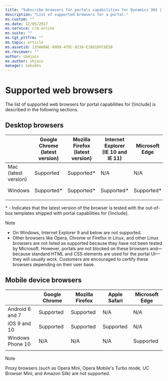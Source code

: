 ```yaml
---
title: "Subscribe browsers for portals capabilities for Dynamics 365 | MicrosoftDocs"
description: "List of supported browsers for a portal."
ms.custom: ""
ms.date: 12/05/2017
ms.service: crm-online
ms.suite: ""
ms.tgt_pltfrm: ""
ms.topic: article
ms.assetid: 135A60AC-99D9-47DC-9238-E18616FC6E5B
ms.reviewer: ""
author: sbmjais
ms.author: shjais
manager: sakudes
---
```


# Supported web browsers

The list of supported web browsers for portal capabilities for [!include[](../includes/pn-dynamics-crm.md)] is described in the following sections.

## Desktop browsers

|                       | Google Chrome (latest version) | Mozilla Firefox  (latest version) | Internet Explorer (IE 10 and IE 11) | Microsoft Edge | Apple Safari  |
|-----------------------|--------------------------------|-----------------------------------|-------------------------------------|----------------|---------------|
| Mac  (latest version) | Supported                      | Supported*                        | N/A                                 | N/A            | Supported*    |
| Windows               | Supported*                     | Supported*                        | Supported*                          | Supported*     | Not supported |
||||||

\* \- Indicates that the latest version of the browser is tested with the out-of-box templates shipped with portal capabilities for [!include[](../includes/pn-dynamics-crm.md)].

> [!Note]
> - On Windows, Internet Explorer 9 and below are not supported. 
> - Other browsers like Opera, Chrome or Firefox in Linux, and other Linux browsers are not listed as supported because they have not been tested by Microsoft. However, portals are not blocked on these browsers and&mdash;because standard HTML and CSS elements are used for the portal UI&mdash;they will usually work. Customers are encouraged to certify these browsers depending on their user base.

## Mobile device browsers

|                  | Google Chrome | Mozilla Firefox | Apple Safari | Microsoft Edge |
|------------------|---------------|-----------------|--------------|----------------|
| Android 6 and 7  | Supported     | Supported       | N/A          | N/A            |
| iOS 9 and 10     | Supported     | Supported       | Supported    | N/A            |
| Windows Phone 10 | N/A           | N/A             | N/A          | Supported      |
|||||

> [!Note]
> Proxy browsers (such as Opera Mini, Opera Mobile's Turbo mode, UC Browser Mini, and Amazon Silk) are not supported.